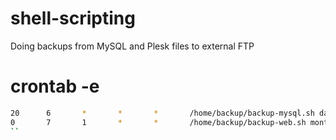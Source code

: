 # shell-scripting

Doing backups from MySQL and Plesk files to external FTP 

# crontab -e
```sh
20      6       *       *       *       /home/backup/backup-mysql.sh day <br />
0       7       1       *       *       /home/backup/backup-web.sh month
``
